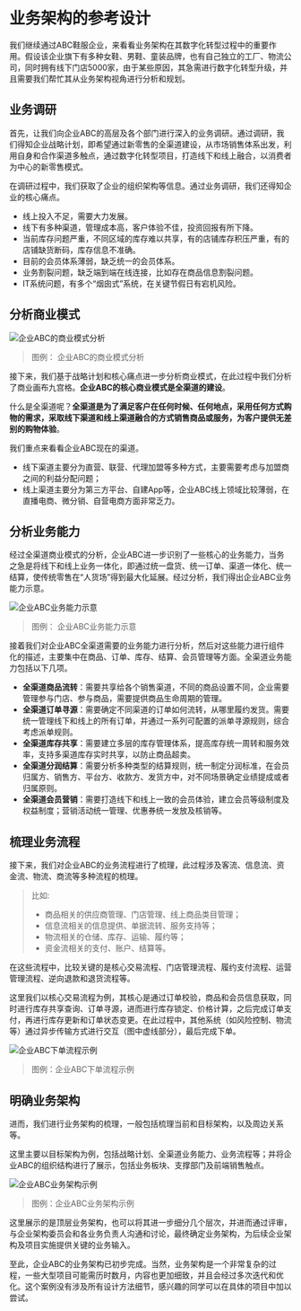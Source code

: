 # 业务架构的参考设计

我们继续通过ABC鞋服企业，来看看业务架构在其数字化转型过程中的重要作用。假设该企业旗下有多种女鞋、男鞋、童装品牌，也有自己独立的工厂、物流公司，同时拥有线下门店5000家，由于某些原因，其急需进行数字化转型升级，并且需要我们帮忙其从业务架构视角进行分析和规划。

## 业务调研

首先，让我们向企业ABC的高层及各个部门进行深入的业务调研。通过调研，我们得知企业战略计划，即希望通过新零售的全渠道建设，从市场销售体系出发，利用自身和合作渠道多触点，通过数字化转型项目，打造线下和线上融合，以消费者为中心的新零售模式。

在调研过程中，我们获取了企业的组织架构等信息。通过业务调研，我们还得知企业的核心痛点。

- 线上投入不足，需要大力发展。
- 线下有多种渠道，管理成本高，客户体验不佳，投资回报有所下降。
- 当前库存问题严重，不同区域的库存难以共享，有的店铺库存积压严重，有的店铺缺货断码，库存信息不准确。
- 目前的会员体系薄弱，缺乏统一的会员体系。
- 业务割裂问题，缺乏端到端在线连接，比如存在商品信息割裂问题。
- IT系统问题，有多个“烟囱式”系统，在关键节假日有宕机风险。

## 分析商业模式

![企业ABC的商业模式分析](images/enterprise-ABC-business-model.png)

> 图例： 企业ABC的商业模式分析

接下来，我们基于战略计划和核心痛点进一步分析商业模式，在此过程中我们分析了商业画布九宫格。**企业ABC的核心商业模式是全渠道的建设**。

什么是全渠道呢？**全渠道是为了满足客户在任何时候、任何地点，采用任何方式购物的需求，采取线下渠道和线上渠道融合的方式销售商品或服务，为客户提供无差别的购物体验**。

我们重点来看看企业ABC现在的渠道。

- 线下渠道主要分为直营、联营、代理加盟等多种方式，主要需要考虑与加盟商之间的利益分配问题；
- 线上渠道主要分为第三方平台、自建App等，企业ABC线上领域比较薄弱，在直播电商、微分销、自营电商方面非常乏力。

## 分析业务能力

经过全渠道商业模式的分析，企业ABC进一步识别了一些核心的业务能力，当务之急是将线下和线上业务一体化，即通过统一盘货、统一订单、渠道一体化、统一结算，使传统零售在“人货场”得到最大化延展。经过分析，我们得出企业ABC业务能力示意。

![企业ABC业务能力示意](images/enterprise-ABC-service-capability.png)

> 图例： 企业ABC业务能力示意

接着我们对企业ABC全渠道需要的业务能力进行分析，然后对这些能力进行组件化的描述，主要集中在商品、订单、库存、结算、会员管理等方面。全渠道业务能力包括以下几项。

- **全渠道商品流转**：需要共享给各个销售渠道，不同的商品设置不同，企业需要管理参与门店、参与商品，需要提供商品生命周期的管理。
- **全渠道订单寻源**：需要确定不同渠道的订单如何流转，从哪里履约发货。需要统一管理线下和线上的所有订单，并通过一系列可配置的派单寻源规则，综合考虑派单规则。
- **全渠道库存共享**：需要建立多层的库存管理体系，提高库存统一周转和服务效率，支持多渠道库存实时共享，以防止商品超卖。
- **全渠道分润结算**：需要分析多种类型的结算规则，统一制定分润标准，在会员归属方、销售方、平台方、收款方、发货方中，对不同场景确定业绩提成或者归属原则。
- **全渠道会员营销**：需要打造线下和线上一致的会员体验，建立会员等级制度及权益制度；营销活动统一管理、优惠券统一发放及核销等。

## 梳理业务流程

接下来，我们对企业ABC的业务流程进行了梳理，此过程涉及客流、信息流、资金流、物流、商流等多种流程的梳理。

> 比如:
>
> - 商品相关的供应商管理、门店管理、线上商品类目管理；
> - 信息流相关的信息提供、单据流转、服务支持等；
> - 物流相关的仓储、库存、运输、履约等；
> - 资金流相关的支付、账户、结算等。

在这些流程中，比较关键的是核心交易流程、门店管理流程、履约支付流程、运营管理流程、逆向退款和退货流程等。

这里我们以核心交易流程为例，其核心是通过订单校验，商品和会员信息获取，同时进行库存共享查询、订单寻源，进而进行库存锁定、价格计算，之后完成订单支付，再进行库存更新和订单状态变更。在此过程中，其他系统（如风险控制、物流等）通过异步传输方式进行交互（图中虚线部分），最后完成下单。

![企业ABC下单流程示例](images/enterprise-ABC-ordering-process.png)

> 图例：企业ABC下单流程示例

## 明确业务架构

进而，我们进行业务架构的梳理，一般包括梳理当前和目标架构，以及周边关系等。

这里主要以目标架构为例，包括战略计划、全渠道业务能力、业务流程等；并将企业ABC的组织结构进行了展示，包括业务板块、支撑部门及前端销售触点。

![企业ABC业务架构示例](images/enterprise-ABC-business-architecture.png)

> 图例：企业ABC业务架构示例

这里展示的是顶层业务架构，也可以将其进一步细分几个层次，并进而通过评审，与企业架构委员会和各业务负责人沟通和讨论，最终确定业务架构，为后续企业架构及项目实施提供关键的业务输入。

至此，企业ABC的业务架构已初步完成。当然，业务架构是一个非常复杂的过程，一些大型项目可能需历时数月，内容也更加细致，并且会经过多次迭代和优化。这个案例没有涉及所有设计方法细节，感兴趣的同学可以在具体的项目中加以尝试。
